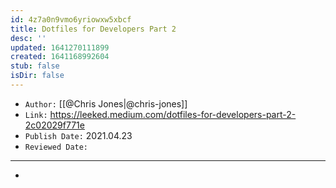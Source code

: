 ```yaml
---
id: 4z7a0n9vmo6yriowxw5xbcf
title: Dotfiles for Developers Part 2
desc: ''
updated: 1641270111899
created: 1641168992604
stub: false
isDir: false
---
```



- `Author:` [[@Chris Jones|@chris-jones]]
- `Link:` <https://leeked.medium.com/dotfiles-for-developers-part-2-2c02029f771e>
- `Publish Date:` 2021.04.23
- `Reviewed Date:` 

---

-

